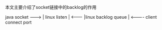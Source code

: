 本文主要介绍了socket链接中的backlog的作用


java socket ---> | linux listen       | 
            <--- |linux backlog queue |  <---- client connect port